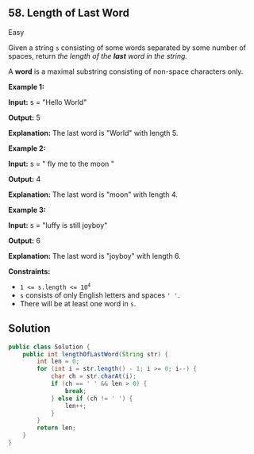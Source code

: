 ## 58\. Length of Last Word

Easy

Given a string `s` consisting of some words separated by some number of spaces, return _the length of the **last** word in the string._

A **word** is a maximal substring consisting of non-space characters only.

**Example 1:**

**Input:** s = "Hello World"

**Output:** 5

**Explanation:** The last word is "World" with length 5. 

**Example 2:**

**Input:** s = " fly me to the moon "

**Output:** 4

**Explanation:** The last word is "moon" with length 4. 

**Example 3:**

**Input:** s = "luffy is still joyboy"

**Output:** 6

**Explanation:** The last word is "joyboy" with length 6. 

**Constraints:**

*   <code>1 <= s.length <= 10<sup>4</sup></code>
*   `s` consists of only English letters and spaces `' '`.
*   There will be at least one word in `s`.

## Solution

```java
public class Solution {
    public int lengthOfLastWord(String str) {
        int len = 0;
        for (int i = str.length() - 1; i >= 0; i--) {
            char ch = str.charAt(i);
            if (ch == ' ' && len > 0) {
                break;
            } else if (ch != ' ') {
                len++;
            }
        }
        return len;
    }
}
```